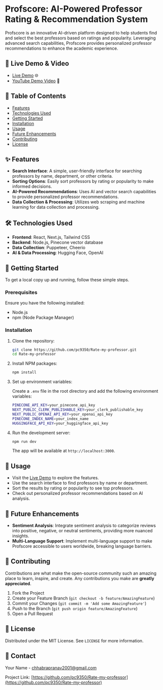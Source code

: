 # Profscore: AI-Powered Professor Rating & Recommendation System

Profscore is an innovative AI-driven platform designed to help students find and select the best professors based on ratings and popularity. Leveraging advanced search capabilities, Profscore provides personalized professor recommendations to enhance the academic experience.

## 🚀 Live Demo & Video

- [Live Demo](https://profscore-beta.vercel.app/) 🌐
- [YouTube Demo Video](https://youtu.be/oqETFLOss9I) 🎥

## 📜 Table of Contents

- [Features](#features)
- [Technologies Used](#technologies-used)
- [Getting Started](#getting-started)
- [Installation](#installation)
- [Usage](#usage)
- [Future Enhancements](#future-enhancements)
- [Contributing](#contributing)
- [License](#license)

## ✨ Features

- **Search Interface**: A simple, user-friendly interface for searching professors by name, department, or other criteria.
- **Sorting Options**: Easily sort professors by rating or popularity to make informed decisions.
- **AI-Powered Recommendations**: Uses AI and vector search capabilities to provide personalized professor recommendations.
- **Data Collection & Processing**: Utilizes web scraping and machine learning for data collection and processing.

## 🛠️ Technologies Used

- **Frontend**: React, Next.js, Tailwind CSS
- **Backend**: Node.js, Pinecone vector database
- **Data Collection**: Puppeteer, Cheerio
- **AI & Data Processing**: Hugging Face, OpenAI

## 🏁 Getting Started

To get a local copy up and running, follow these simple steps.

### Prerequisites

Ensure you have the following installed:

- Node.js
- npm (Node Package Manager)

### Installation

1. Clone the repository:

    ```bash
    git clone https://github.com/pc9350/Rate-my-professor.git
    cd Rate-my-professor
    ```

2. Install NPM packages:

    ```bash
    npm install
    ```

3. Set up environment variables:

   Create a `.env` file in the root directory and add the following environment variables:

    ```bash
    PINECONE_API_KEY=your_pinecone_api_key
    NEXT_PUBLIC_CLERK_PUBLISHABLE_KEY=your_clerk_publishable_key
    NEXT_PUBLIC_OPENAI_API_KEY=your_openai_api_key
    PINECONE_INDEX_NAME=your_index_name
    HUGGINGFACE_API_KEY=your_huggingface_api_key
    
    ```

4. Run the development server:

    ```bash
    npm run dev
    ```

   The app will be available at `http://localhost:3000`.

## 🎯 Usage

- Visit the [Live Demo](#) to explore the features.
- Use the search interface to find professors by name or department.
- Sort the results by rating or popularity to see top professors.
- Check out personalized professor recommendations based on AI analysis.

## 🔮 Future Enhancements

- **Sentiment Analysis**: Integrate sentiment analysis to categorize reviews into positive, negative, or neutral sentiments, providing more nuanced insights.
- **Multi-Language Support**: Implement multi-language support to make Profscore accessible to users worldwide, breaking language barriers.

## 🤝 Contributing

Contributions are what make the open-source community such an amazing place to learn, inspire, and create. Any contributions you make are **greatly appreciated**.

1. Fork the Project
2. Create your Feature Branch (`git checkout -b feature/AmazingFeature`)
3. Commit your Changes (`git commit -m 'Add some AmazingFeature'`)
4. Push to the Branch (`git push origin feature/AmazingFeature`)
5. Open a Pull Request

## 📄 License

Distributed under the MIT License. See `LICENSE` for more information.

## 📧 Contact

Your Name - [chhabrapranav2001@gmail.com](mailto:chhabrapranav2001@gmail.com)

Project Link: [https://github.com/pc9350/Rate-my-professor](https://github.com/pc9350/Rate-my-professor)
